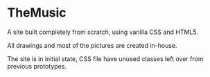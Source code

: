 # TheMusic
A site built completely from scratch, using vanilla CSS and HTML5.

All drawings and most of the pictures are created in-house.

The site is in initial state, CSS file have unused classes left over from previous prototypes.

